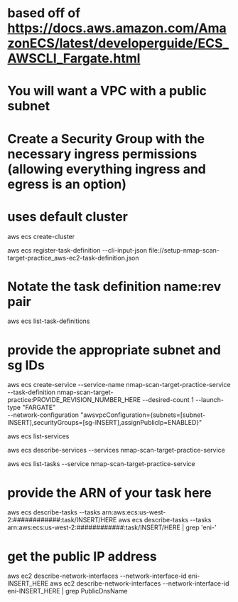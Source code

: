 # based off of https://docs.aws.amazon.com/AmazonECS/latest/developerguide/ECS_AWSCLI_Fargate.html

# You will want a VPC with a public subnet

# Create a Security Group with the necessary ingress permissions (allowing everything ingress and egress is an option)


# uses default cluster
aws ecs create-cluster


aws ecs register-task-definition --cli-input-json file://setup-nmap-scan-target-practice_aws-ec2-task-definition.json


# Notate the task definition name:rev pair
aws ecs list-task-definitions



# provide the appropriate subnet and sg IDs
aws ecs create-service --service-name nmap-scan-target-practice-service --task-definition nmap-scan-target-practice:PROVIDE_REVISION_NUMBER_HERE --desired-count 1 --launch-type "FARGATE" \
     --network-configuration "awsvpcConfiguration={subnets=[subnet-INSERT],securityGroups=[sg-INSERT],assignPublicIp=ENABLED}"

aws ecs list-services

aws ecs describe-services --services nmap-scan-target-practice-service

aws ecs list-tasks --service nmap-scan-target-practice-service

# provide the ARN of your task here
aws ecs describe-tasks --tasks arn:aws:ecs:us-west-2:############:task/INSERT/HERE
aws ecs describe-tasks --tasks arn:aws:ecs:us-west-2:############:task/INSERT/HERE | grep 'eni-'

# get the public IP address
aws ec2 describe-network-interfaces --network-interface-id  eni-INSERT_HERE
aws ec2 describe-network-interfaces --network-interface-id  eni-INSERT_HERE | grep PublicDnsName
